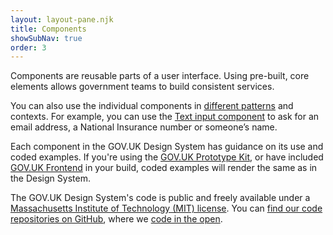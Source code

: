 ```yaml
---
layout: layout-pane.njk
title: Components
showSubNav: true
order: 3
---
```


Components are reusable parts of a user interface. Using pre-built, core elements allows government teams to build consistent services.

You can also use the individual components in [different patterns](/patterns/) and contexts. For example, you can use the [Text input component](/components/text-input/) to ask for an email address, a National Insurance number or someone’s name.

Each component in the GOV.UK Design System has guidance on its use and coded examples. If you're using the [GOV.UK Prototype Kit](https://prototype-kit.service.gov.uk), or have included [GOV.UK Frontend](https://frontend.design-system.service.gov.uk/) in your build, coded examples will render the same as in the Design System.

The GOV.UK Design System's code is public and freely available under a [Massachusetts Institute of Technology (MIT) license](https://github.com/alphagov/govuk-frontend/blob/main/LICENSE.txt). You can [find our code repositories on GitHub](https://github.com/topics/govuk-design-system-team), where we [code in the open](https://gds.blog.gov.uk/2012/10/12/coding-in-the-open/).
